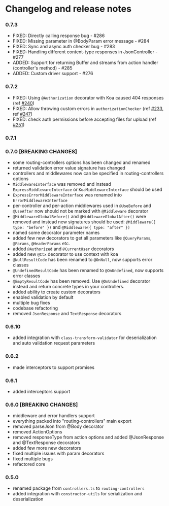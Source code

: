# Changelog and release notes

### 0.7.3

- FIXED: Directly calling response bug - #286
- FIXED: Missing parameter in @BodyParam error message - #284
- FIXED: Sync and async auth checker bug - #283
- FIXED: Handling different content-type responses in JsonController - #277
- ADDED: Support for returning Buffer and streams from action handler (controller's method) - #285
- ADDED: Custom driver support - #276

### 0.7.2

- FIXED: Using `@Authorization` decorator with Koa caused 404 responses (ref [#240](https://github.com/pleerock/routing-controllers/pull/240))
- FIXED: Allow throwing custom errors in `authorizationChecker` (ref [#233](https://github.com/pleerock/routing-controllers/pull/233), ref [#247](https://github.com/pleerock/routing-controllers/pull/247))
- FIXED: check auth permissions before accepting files for upload (ref [#251](https://github.com/pleerock/routing-controllers/pull/240))

### 0.7.1

### 0.7.0 [BREAKING CHANGES]

- some routing-controllers options has been changed and renamed
- returned validation error value signature has changed
- controllers and middlewares now can be specified in routing-controllers options
- `MiddlewareInterface` was removed and instead `ExpressMiddlewareInterface` or `KoaMiddlewareInterface` should be used
- `ExpressErrorMiddlewareInterface` was renamed into `ErrorMiddlewareInterface`
- per-controller and per-action middlewares used in `@UseBefore` and `@UseAfter` now should not be marked with `@Middleware` decorator
- `@MiddlewareGlobalBefore()` and `@MiddlewareGlobalAfter()` were removed and instead new signatures should be used: `@Middleware({ type: "before" })`
and `@Middleware({ type: "after" })`
- named some decorator parameter names
- added few new decorators to get all parameters like `@QueryParams`, `@Params`, `@HeaderParams` etc.
- added `@Authorized` and `@CurrentUser` decorators
- added new `@Ctx` decorator to use context with koa
- `@NullResultCode` has been renamed to `@OnNull`, now supports error classes
- `@UndefinedResultCode` has been renamed to `@OnUndefined`, now supports error classes
- `@EmptyResultCode` has been removed. Use `@OnUndefined` decorator instead and return concrete types in your controllers.
- added ability to create custom decorators
- enabled validation by default
- multiple bug fixes
- codebase refactoring
- removed `JsonResponse` and `TextResponse` decorators

### 0.6.10

* added integration with `class-transform-validator` for deserialization and auto validation request parameters

### 0.6.2

* made interceptors to support promises

### 0.6.1

- added interceptors support

### 0.6.0 [BREAKING CHANGES]

- middleware and error handlers support
- everything packed into "routing-controllers" main export
- removed parseJson from @Body decorator
- removed ActionOptions
- removed responseType from action options and added @JsonResponse and @TextResponse decorators
- added few more new decorators
- fixed multiple issues with param decorators
- fixed multiple bugs
- refactored core

### 0.5.0

- renamed package from `controllers.ts` to `routing-controllers`
- added integration with `constructor-utils` for serialization and deserialization
